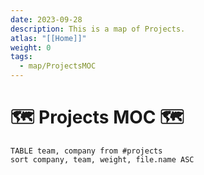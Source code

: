 ```yaml
---
date: 2023-09-28
description: This is a map of Projects.
atlas: "[[Home]]"
weight: 0
tags:
  - map/ProjectsMOC
---
```

# 🗺️ Projects MOC 🗺️

```dataview 
TABLE team, company from #projects   
sort company, team, weight, file.name ASC
```